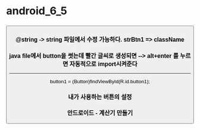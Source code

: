 # android_6_5

###
  <Button
        android:layout_width="match_parent"
        android:layout_height="wrap_content"
        android:id ="@+id/button1"
        android:txt="@string/strBtn1"
        />
      
### @string -> string 파일에서 수정 가능하다. strBtn1 => className
### java file에서 button을 썻는데 빨간 글씨로 생성되면 --> alt+enter 를 누르면 자동적으로 import시켜준다

-------------------------------------------------
button1 = (Button)findViewById(R.id.button1);
### 내가 사용하는 버튼의  설정

### 안드로이드 - 계산기 만들기
